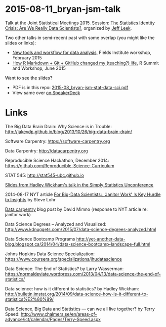 # 2015-08-11_bryan-jsm-talk

Talk at the Joint Statistical Meetings 2015. Session: [The Statistics Identity Crisis: Are We Really Data Scientists?](https://www.amstat.org/meetings/jsm/2015/onlineprogram/ActivityDetails.cfm?SessionID=211266), organized by [Jeff Leek](http://jtleek.com).

Two other talks in semi-recent past with some overlap (you might like the slides or links):

  * [New tools and workflow for data analysis](https://github.com/jennybc/2015-02-23_bryan-fields-talk), Fields Institute workshop, February 2015
  * [How R Markdown + Git + GitHub changed my (teaching?) life](https://github.com/jennybc/2015-06-28_r-summit-talk), R Summit and Workshop, June 2015

Want to see the slides?

  * PDF is in this repo: [2015-08_bryan-jsm-stat-data-sci.pdf](2015-08_bryan-jsm-stat-data-sci.pdf)
  * View same over [on SpeakerDeck](https://speakerdeck.com/jennybc/teach-data-science-and-they-will-come)

Links
========================================================

The Big Data Brain Drain: Why Science is in Trouble: <http://jakevdp.github.io/blog/2013/10/26/big-data-brain-drain/>

Software Carpentry: <https://software-carpentry.org>

Data Carpentry: <http://datacarpentry.org>

Reproducible Science Hackathon, December 2014: <https://github.com/Reproducible-Science-Curriculum>

STAT 545: <http://stat545-ubc.github.io>

[Slides from Hadley Wickham's talk in the Simply Statistics Unconference](http://t.co/D931Og8mq3)

2014-08-17 NYT article [For Big-Data Scientists:, 'Janitor Work' Is Key Hurdle to Insights](http://www.nytimes.com/2014/08/18/technology/for-big-data-scientists-hurdle-to-insights-is-janitor-work.html?partner=rss&emc=rss&smid=tw-nytimesscience&_r=0) by Steve Lohr

[Data carpentry](http://mimno.infosci.cornell.edu/b/articles/carpentry/) blog post by David Mimno (response to NYT article re: janitor work)

Data Science Degrees – Analyzed and Visualized: <http://www.kdnuggets.com/2015/07/data-science-degrees-analyzed.html>

Data Science Bootcamp Programs
<http://yet-another-data-blog.blogspot.ca/2014/04/data-science-bootcamp-landscape-full.html>

Johns Hopkins Data Science Specialization: <https://www.coursera.org/specializations/jhudatascience>

Data Science: The End of Statistics? by Larry Wasserman: <https://normaldeviate.wordpress.com/2013/04/13/data-science-the-end-of-statistics/>

Data science: how is it different to statistics? by Hadley Wickham: <http://bulletin.imstat.org/2014/09/data-science-how-is-it-different-to-statistics%E2%80%89/>

Data Science, Big Data and Statistics — can we all live together? by Terry Speed: <http://www.chalmers.se/en/areas-of-advance/ict/calendar/Pages/Terry-Speed.aspx>

